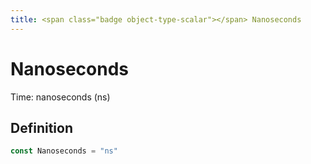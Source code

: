 ```yaml
---
title: <span class="badge object-type-scalar"></span> Nanoseconds
---
```

# <span class="badge object-type-scalar"></span> Nanoseconds

Time: nanoseconds (ns)

## Definition

```go
const Nanoseconds = "ns"
```
